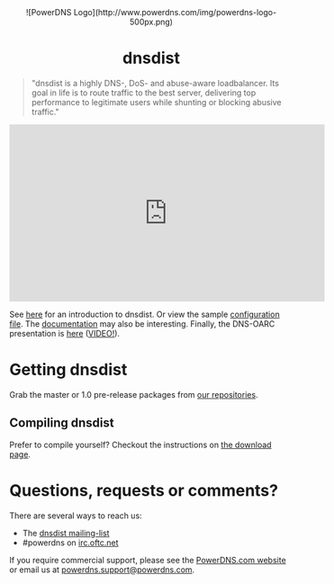 <center>
![PowerDNS Logo](http://www.powerdns.com/img/powerdns-logo-500px.png)
<br/>

# dnsdist
</center>
<blockquote>
"dnsdist is a highly DNS-, DoS- and abuse-aware loadbalancer. Its goal in life is to route traffic to the best server, delivering top performance to legitimate users while shunting or blocking abusive traffic."
</blockquote>

<center><iframe width="560" height="315"
src="https://www.youtube.com/embed/zilhy5p9IBs" frameborder="0"
allowfullscreen></iframe></center>

See [here](http://blog.powerdns.com/2015/03/11/introducing-dnsdist-dns-abuse-and-dos-aware-query-distribution-for-optimal-performance/)
for an introduction to dnsdist. Or view the sample [configuration file](https://github.com/PowerDNS/pdns/blob/master/pdns/dnsdistconf.lua).
The [documentation](README.md) may also be interesting.
Finally, the DNS-OARC presentation is [here](https://indico.dns-oarc.net/event/21/contribution/20/material/slides/0.pdf)
([VIDEO!](https://www.youtube.com/watch?feature=player_embedded&v=PX3YYmBER7E#t=6403)).

# Getting dnsdist
Grab the master or 1.0 pre-release packages from [our repositories](https://repo.powerdns.com).

## Compiling dnsdist
Prefer to compile yourself? Checkout the instructions on [the download page](download.md).

# Questions, requests or comments?
There are several ways to reach us:

 * The [dnsdist mailing-list](https://mailman.powerdns.com/mailman/listinfo/dnsdist)
 * \#powerdns on [irc.oftc.net](irc://irc.oftc.net/#powerdns)

If you require commercial support, please see the [PowerDNS.com website](https://powerdns.com)
or email us at [powerdns.support@powerdns.com](mailto:powerdns.support@powerdns.com).
